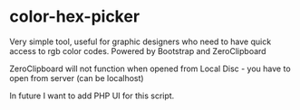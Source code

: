 # color-hex-picker
Very simple tool, useful for graphic designers who need to have quick access to rgb color codes. Powered by Bootstrap and ZeroClipboard

ZeroClipboard will not function when opened from Local Disc - you have to open from server (can be localhost)

In future I want to add PHP UI for this script.
